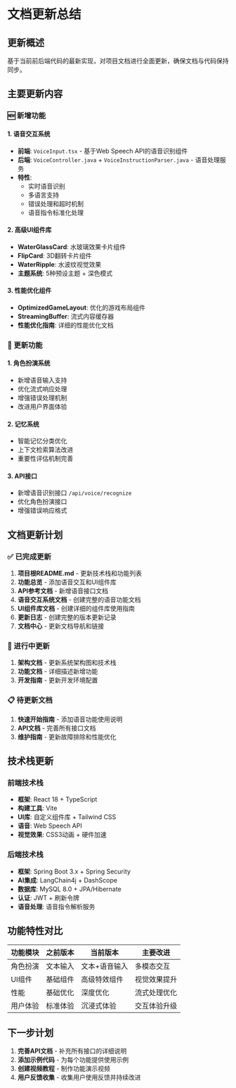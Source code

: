 # 文档更新总结

## 更新概述

基于当前前后端代码的最新实现，对项目文档进行全面更新，确保文档与代码保持同步。

## 主要更新内容

### 🆕 新增功能

#### 1. 语音交互系统
- **前端**: `VoiceInput.tsx` - 基于Web Speech API的语音识别组件
- **后端**: `VoiceController.java` + `VoiceInstructionParser.java` - 语音处理服务
- **特性**: 
  - 实时语音识别
  - 多语言支持
  - 错误处理和超时机制
  - 语音指令标准化处理

#### 2. 高级UI组件库
- **WaterGlassCard**: 水玻璃效果卡片组件
- **FlipCard**: 3D翻转卡片组件
- **WaterRipple**: 水波纹视觉效果
- **主题系统**: 5种预设主题 + 深色模式

#### 3. 性能优化组件
- **OptimizedGameLayout**: 优化的游戏布局组件
- **StreamingBuffer**: 流式内容缓存器
- **性能优化指南**: 详细的性能优化文档

### 🔄 更新功能

#### 1. 角色扮演系统
- 新增语音输入支持
- 优化流式响应处理
- 增强错误处理机制
- 改进用户界面体验

#### 2. 记忆系统
- 智能记忆分类优化
- 上下文检索算法改进
- 重要性评估机制完善

#### 3. API接口
- 新增语音识别接口 `/api/voice/recognize`
- 优化角色扮演接口
- 增强错误响应格式

## 文档更新计划

### ✅ 已完成更新

1. **项目根README.md** - 更新技术栈和功能列表
2. **功能总览** - 添加语音交互和UI组件库
3. **API参考文档** - 新增语音接口文档
4. **语音交互系统文档** - 创建完整的语音功能文档
5. **UI组件库文档** - 创建详细的组件库使用指南
6. **更新日志** - 创建完整的版本更新记录
7. **文档中心** - 更新文档导航和链接

### 🔄 进行中更新

1. **架构文档** - 更新系统架构图和技术栈
2. **功能文档** - 详细描述新增功能
3. **开发指南** - 更新开发环境配置

### 📋 待更新文档

1. **快速开始指南** - 添加语音功能使用说明
2. **API文档** - 完善所有接口文档
3. **维护指南** - 更新故障排除和性能优化

## 技术栈更新

### 前端技术栈
- **框架**: React 18 + TypeScript
- **构建工具**: Vite
- **UI库**: 自定义组件库 + Tailwind CSS
- **语音**: Web Speech API
- **视觉效果**: CSS3动画 + 硬件加速

### 后端技术栈
- **框架**: Spring Boot 3.x + Spring Security
- **AI集成**: LangChain4j + DashScope
- **数据库**: MySQL 8.0 + JPA/Hibernate
- **认证**: JWT + 刷新令牌
- **语音处理**: 语音指令解析服务

## 功能特性对比

| 功能模块 | 之前版本 | 当前版本 | 主要改进 |
|---------|---------|---------|---------|
| 角色扮演 | 文本输入 | 文本+语音输入 | 多模态交互 |
| UI组件 | 基础组件 | 高级特效组件 | 视觉效果提升 |
| 性能 | 基础优化 | 深度优化 | 流式处理优化 |
| 用户体验 | 标准体验 | 沉浸式体验 | 交互体验升级 |



## 下一步计划

1. **完善API文档** - 补充所有接口的详细说明
2. **添加示例代码** - 为每个功能提供使用示例
3. **创建视频教程** - 制作功能演示视频
4. **用户反馈收集** - 收集用户使用反馈并持续改进

